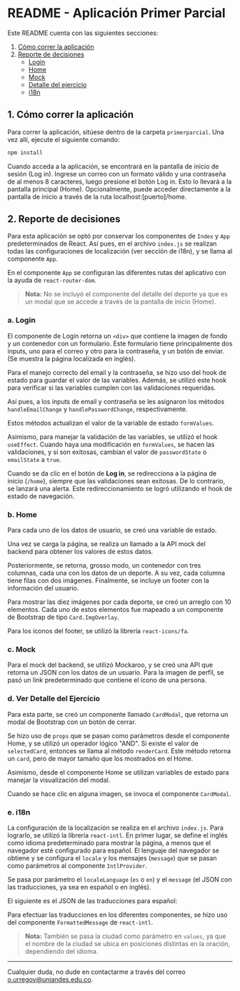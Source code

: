 # README - Aplicación Primer Parcial

Este README cuenta con las siguientes secciones:

1. [Cómo correr la aplicación](#1-cómo-correr-la-aplicación)
2. [Reporte de decisiones](#2-reporte-de-decisiones)
   - [Login](#a-login)
   - [Home](#b-home)
   - [Mock](#c-mock)
   - [Detalle del ejercicio](#d-ver-detalle-del-ejercicio)
   - [i18n]()

## 1. Cómo correr la aplicación

Para correr la aplicación, sitúese dentro de la carpeta `primerparcial`. Una vez allí, ejecute el siguiente comando:

```bash
npm install
```
Cuando acceda a la aplicación, se encontrará en la pantalla de inicio de sesión (Log in). Ingrese un correo con un formato válido y una contraseña de al menos 8 caracteres, luego presione el botón Log in. Esto lo llevará a la pantalla principal (Home). Opcionalmente, puede acceder directamente a la pantalla de inicio a través de la ruta localhost:[puerto]/home.

## 2. Reporte de decisiones

Para esta aplicación se optó por conservar los componentes de `Index` y `App` predeterminados de React. Así pues, en el archivo `index.js` se realizan todas las configuraciones de localización (ver sección de i18n), y se llama al componente `App`.

En el componente `App` se configuran las diferentes rutas del aplicativo con la ayuda de `react-router-dom`.

> **Nota:** No se incluyó el componente del detalle del deporte ya que es un modal que se accede a través de la pantalla de inicio (Home).

### a. Login

El componente de Login retorna un `<div>` que contiene la imagen de fondo y un contenedor con un formulario. Este formulario tiene principalmente dos inputs, uno para el correo y otro para la contraseña, y un botón de enviar. (Se muestra la página localizada en inglés).

Para el manejo correcto del email y la contraseña, se hizo uso del hook de estado para guardar el valor de las variables. Además, se utilizó este hook para verificar si las variables cumplen con las validaciones requeridas.

Así pues, a los inputs de email y contraseña se les asignaron los métodos `handleEmailChange` y `handlePasswordChange`, respectivamente.

Estos métodos actualizan el valor de la variable de estado `formValues`.

Asimismo, para manejar la validación de las variables, se utilizó el hook `useEffect`. Cuando haya una modificación en `formValues`, se hacen las validaciones, y si son exitosas, cambian el valor de `passwordState` o `emailState` a `true`.

Cuando se da clic en el botón de **Log in**, se redirecciona a la página de inicio (`/home`), siempre que las validaciones sean exitosas. De lo contrario, se lanzará una alerta. Este redireccionamiento se logró utilizando el hook de estado de navegación.

### b. Home

Para cada uno de los datos de usuario, se creó una variable de estado.

Una vez se carga la página, se realiza un llamado a la API mock del backend para obtener los valores de estos datos.

Posteriormente, se retorna, grosso modo, un contenedor con tres columnas, cada una con los datos de un deporte. A su vez, cada columna tiene filas con dos imágenes. Finalmente, se incluye un footer con la información del usuario.

Para mostrar las diez imágenes por cada deporte, se creó un arreglo con 10 elementos. Cada uno de estos elementos fue mapeado a un componente de Bootstrap de tipo `Card.ImgOverlay`.

Para los íconos del footer, se utilizó la librería `react-icons/fa`.

### c. Mock

Para el mock del backend, se utilizó Mockaroo, y se creó una API que retorna un JSON con los datos de un usuario. Para la imagen de perfil, se pasó un link predeterminado que contiene el ícono de una persona.

### d. Ver Detalle del Ejercicio

Para esta parte, se creó un componente llamado `CardModal`, que retorna un modal de Bootstrap con un botón de cerrar.

Se hizo uso de `props` que se pasan como parámetros desde el componente Home, y se utilizó un operador lógico "AND". Si existe el valor de `selectedCard`, entonces se llama al método `renderCard`. Este método retorna un `card`, pero de mayor tamaño que los mostrados en el Home.

Asimismo, desde el componente Home se utilizan variables de estado para manejar la visualización del modal.

Cuando se hace clic en alguna imagen, se invoca el componente `CardModal`.

### e. i18n

La configuración de la localización se realiza en el archivo `index.js`. Para lograrlo, se utilizó la librería `react-intl`. En primer lugar, se define el inglés como idioma predeterminado para mostrar la página, a menos que el navegador esté configurado para español. El lenguaje del navegador se obtiene y se configura el `locale` y los mensajes (`message`) que se pasan como parámetros al componente `IntlProvider`.

Se pasa por parámetro el `localeLanguage` (`es` o `en`) y el `message` (el JSON con las traducciones, ya sea en español o en inglés).

El siguiente es el JSON de las traducciones para español:

Para efectuar las traducciones en los diferentes componentes, se hizo uso del componente `FormattedMessage` de `react-intl`.

> **Nota:** También se pasa la ciudad como parámetro en `values`, ya que el nombre de la ciudad se ubica en posiciones distintas en la oración, dependiendo del idioma.

---

Cualquier duda, no dude en contactarme a través del correo o.urregov@uniandes.edu.co.
